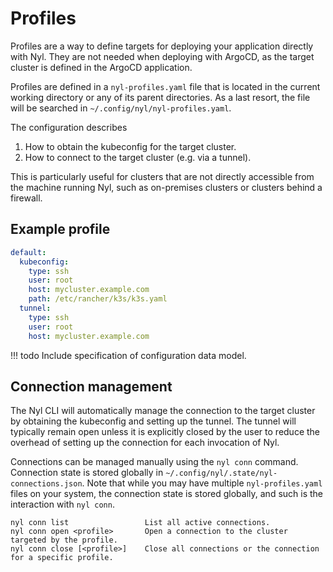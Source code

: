 # Profiles

Profiles are a way to define targets for deploying your application directly with Nyl. They are not needed when
deploying with ArgoCD, as the target cluster is defined in the ArgoCD application.

Profiles are defined in a `nyl-profiles.yaml` file that is located in the current working directory or any of its parent directories. As a last resort, the file will be searched in `~/.config/nyl/nyl-profiles.yaml`.

The configuration describes

1. How to obtain the kubeconfig for the target cluster.
2. How to connect to the target cluster (e.g. via a tunnel).

This is particularly useful for clusters that are not directly accessible from the machine running Nyl, such as
on-premises clusters or clusters behind a firewall.

## Example profile

```yaml title="nyl-profile.yaml"
default:
  kubeconfig:
    type: ssh
    user: root
    host: mycluster.example.com
    path: /etc/rancher/k3s/k3s.yaml
  tunnel:
    type: ssh
    user: root
    host: mycluster.example.com
```

!!! todo
    Include specification of configuration data model.

## Connection management

The Nyl CLI will automatically manage the connection to the target cluster by obtaining the kubeconfig and setting up
the tunnel. The tunnel will typically remain open unless it is explicitly closed by the user to reduce the overhead of
setting up the connection for each invocation of Nyl.

Connections can be managed manually using the `nyl conn` command. Connection state is stored globally in
`~/.config/nyl/.state/nyl-connections.json`. Note that while you may have multiple `nyl-profiles.yaml` files on your
system, the connection state is stored globally, and such is the interaction with `nyl conn`.

```
nyl conn list                 List all active connections.
nyl conn open <profile>       Open a connection to the cluster targeted by the profile.
nyl conn close [<profile>]    Close all connections or the connection for a specific profile.
```
